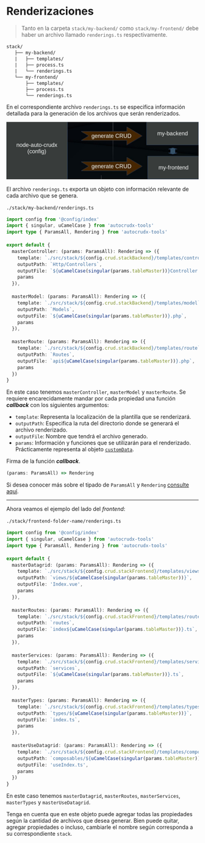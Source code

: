 # Renderizaciones

>Tanto en la carpeta `stack/my-backend/` como `stack/my-frontend/` debe haber un archivo llamado `renderings.ts` respectivamente.

```txt{5,9}
stack/
   ├── my-backend/
   |   ├── templates/
   |   ├── process.ts
   |   └── renderings.ts
   └── my-frontend/
       ├── templates/
       ├── process.ts
       └── renderings.ts
```

En el correspondiente archivo `renderings.ts` se especifica información detallada para la generación de los archivos que serán renderizados.

![renderins](../assets/renderins-1.jpg)


El archivo `renderings.ts` exporta un objeto con información relevante de cada archivo que se genera.

`./stack/my-backend/renderings.ts`
```ts
import config from '@config/index'
import { singular, uCamelCase } from 'autocrudx-tools'
import type { ParamsAll, Rendering } from 'autocrudx-tools'

export default {
  masterController: (params: ParamsAll): Rendering => ({
    template: `./src/stack/${config.crud.stackBackend}/templates/controller`,
    outputPath: `Http/Controllers`,
    outputFile: `${uCamelCase(singular(params.tableMaster))}Controller.php`,
    params
  }),

  masterModel: (params: ParamsAll): Rendering => ({
    template: `./src/stack/${config.crud.stackBackend}/templates/model`,
    outputPath: `Models`,
    outputFile: `${uCamelCase(singular(params.tableMaster))}.php`,
    params
  }),

  masterRoute: (params: ParamsAll): Rendering => ({
    template: `./src/stack/${config.crud.stackBackend}/templates/route`,
    outputPath: `Routes`,
    outputFile: `api${uCamelCase(singular(params.tableMaster))}.php`,
    params
  })  
}
```

En este caso tenemos `masterController`, `masterModel` y `masterRoute`. Se requiere encarecidamente mandar por cada propiedad una función **_callback_** con los siguientes argumentos:

- `template`: Representa la localización de la plantilla que se renderizará.
- `outputPath`: Especifica la ruta del directorio donde se generará el archivo renderizado.
- `outputFile`: Nombre que tendrá el archivo generado.
- `params`: Información y funciones que se utilizarán para el renderizado. Prácticamente representa al objeto [`customData`](../code-debugging.html#informacion-general).

Firma de la función **_callback_**.
```ts
(params: ParamsAll) => Rendering
```

Si desea conocer más sobre el tipado de `ParamsAll` y `Rendering` [consulte aquí](https://github.com/ecanquiz/autocrudx-tools/blob/main/src/types/rendering.ts).

---

Ahora veamos el ejemplo del lado del _frontend_:

`./stack/frontend-folder-name/renderings.ts`
```ts
import config from '@config/index'
import { singular, uCamelCase } from 'autocrudx-tools'
import type { ParamsAll, Rendering } from 'autocrudx-tools'

export default {
  masterDatagrid: (params: ParamsAll): Rendering => ({
    template: `./src/stack/${config.crud.stackFrontend}/templates/views/index`,
    outputPath: `views/${uCamelCase(singular(params.tableMaster))}`,
    outputFile: 'Index.vue',
    params
  }),

  masterRoutes: (params: ParamsAll): Rendering => ({
    template: `./src/stack/${config.crud.stackFrontend}/templates/routes/index`,
    outputPath: `routes`,
    outputFile: `index${uCamelCase(singular(params.tableMaster))}.ts`,
    params
  }),

  masterServices: (params: ParamsAll): Rendering => ({
    template: `./src/stack/${config.crud.stackFrontend}/templates/services/index`,
    outputPath: `services`,
    outputFile: `${uCamelCase(singular(params.tableMaster))}.ts`,
    params
  }),

  masterTypes: (params: ParamsAll): Rendering => ({
    template: `./src/stack/${config.crud.stackFrontend}/templates/types/index`,
    outputPath: `types/${uCamelCase(singular(params.tableMaster))}`,
    outputFile: `index.ts`,
    params
  }),

  masterUseDatagrid: (params: ParamsAll): Rendering => ({
    template: `./src/stack/${config.crud.stackFrontend}/templates/composables/useIndex`,
    outputPath: `composables/${uCamelCase(singular(params.tableMaster))}`,
    outputFile: 'useIndex.ts',
    params
  })
}

```

En este caso tenemos `masterDatagrid`, `masterRoutes`, `masterServices`, `masterTypes` y `masterUseDatagrid`.

Tenga en cuenta que en este objeto puede agregar todas las propiedades según la cantidad de archivos que desea generar. Bien puede quitar, agregar propiedades o incluso, cambiarle el nombre según corresponda a su correspondiente `stack`.

